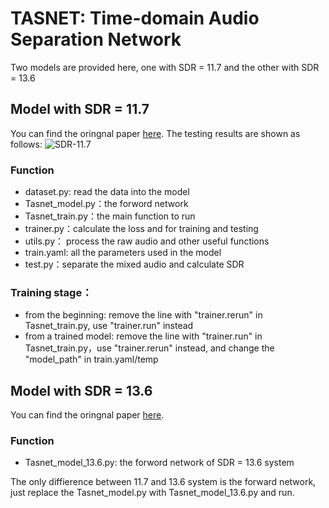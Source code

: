 # TASNET: Time-domain Audio Separation Network
Two models are provided here, one with SDR = 11.7 and the other with SDR = 13.6
## Model with SDR = 11.7
You can find the oringnal paper [here](https://arxiv.org/abs/1809.07454). The testing results are shown as follows: ![SDR-11.7](SDR-11.7.png)
### Function
- dataset.py: read the data into the model 
- Tasnet_model.py：the forword network
- Tasnet_train.py：the main function to run
- trainer.py：calculate the loss and for training and testing
- utils.py： process the raw audio and other useful functions
- train.yaml: all the parameters used in the model
- test.py：separate the mixed audio and calculate SDR
### Training stage：
- from the beginning: remove the line with "trainer.rerun" in Tasnet_train.py, use "trainer.run" instead
- from a trained model: remove the line with "trainer.run" in Tasnet_train.py，use "trainer.rerun" instead, and change the "model_path" in train.yaml/temp
## Model with SDR = 13.6
You can find the oringnal paper [here](https://www.isca-speech.org/archive/Interspeech_2018/abstracts/2290.html).
### Function
- Tasnet_model_13.6.py: the forword network of SDR = 13.6 system

The only diffierence between 11.7 and 13.6 system is the forward network, just replace the Tasnet_model.py with Tasnet_model_13.6.py and run.
